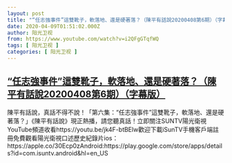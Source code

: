 ```yaml
---
layout: post
title: "“任志強事件”這雙靴子，軟落地、還是硬著落？（陳平有話說20200408第6期）（字幕版）"
date: 2020-04-09T01:51:02.000Z
author: 阳光卫视
from: https://www.youtube.com/watch?v=i2QFgGTqfWQ
tags: [ 阳光卫视 ]
categories: [ 阳光卫视 ]
---
```

<!--1586397062000-->
[“任志強事件”這雙靴子，軟落地、還是硬著落？（陳平有話說20200408第6期）（字幕版）](https://www.youtube.com/watch?v=i2QFgGTqfWQ)
------

<div>
陳平有話說，真話不得不說！「第六集：“任志強事件”這雙靴子，軟落地、還是硬著落？」《陳平有話說》現正熱播，請您聽真話！立即關注SUNTV陽光衛視YouTube頻道收看https://youtu.be/jk4F-btBElw歡迎下載iSunTV手機客戶端註冊免費觀看陽光衛視口述歷史紀錄片ios：https://apple.co/30Ecp0zAndroid:https://play.google.com/store/apps/details?id=com.isuntv.android&hl=en_US
</div>
